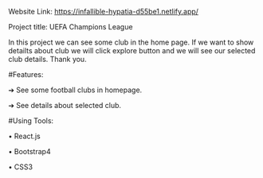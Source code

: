 Website Link: https://infallible-hypatia-d55be1.netlify.app/

Project title: UEFA Champions League

In this project we can see some club in the home page. If we want to show detailts about club we will click explore button and we will see our selected club details. Thank you.

#Features:

➔ See some football clubs in homepage.

➔ See details about selected club.

#Using Tools:

• React.js

• Bootstrap4

• CSS3

